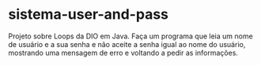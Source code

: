 # sistema-user-and-pass
Projeto sobre Loops da DIO em Java.
Faça um programa que leia um nome de usuário e a sua senha e não aceite a senha igual ao nome do usuário, mostrando uma mensagem de erro e voltando a pedir as informações.
